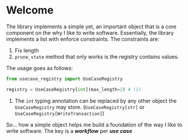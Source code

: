 # Welcome

The library implements a simple yet, an important object that is a core component on the why I like to write software. Essentially, the library implements a list with enforce constraints. The constraints are:

1. Fix length
2. `prune_state` method that only works is the registry contains values.

The usage goes as follows:


``` python
from usecase_registry import UseCaseRegistry

registry = UseCaseRegistry[int](max_length=2) # (1)
```

1.  The `int` typing annotation can be replaced by any other object the `UseCaseRegistry` may store. (`UseCaseRegistry[str]` or `UseCaseRegistry[WriteTransaction]`)

So... how a simple object helps me build a foundation of the way I like to write software.
The key is a ***workflow*** per ***use case***
